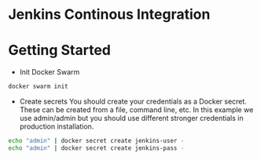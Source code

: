 # Jenkins Continous Integration

# Getting Started
* Init Docker Swarm
```bash
docker swarm init
```
* Create secrets
You should create your credentials as a Docker secret. These can be created from a file, command line, etc. In this example we use admin/admin but you should use different stronger credentials in production installation.
```bash
echo "admin" | docker secret create jenkins-user -
echo "admin" | docker secret create jenkins-pass -
```

